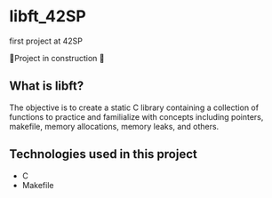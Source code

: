 # libft_42SP
first project at 42SP 

🚧Project in construction 🚧

## What is libft?
The objective is to create a static C library containing a collection of functions to practice and familialize with concepts including pointers, makefile, memory allocations, memory leaks, and others.

## Technologies used in this project
* C
* Makefile
